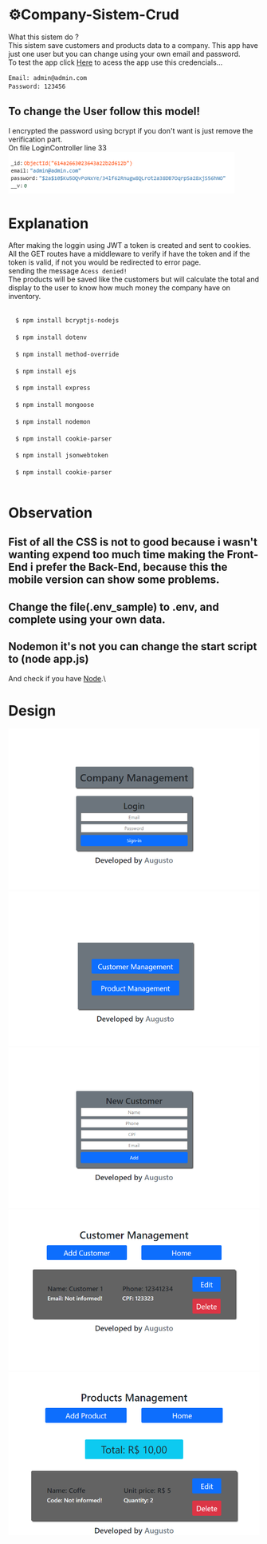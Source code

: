 # ⚙️Company-Sistem-Crud
What this sistem do ?\
This sistem save customers and products data to a company. This app have just one user but you can change using your own email and password.\
To test the app click [Here](https://company-sistem.herokuapp.com) to acess the app use this credencials...
```bash
Email: admin@admin.com
Password: 123456
```
To change the User follow this model!
-
I encrypted the password using bcrypt if you don't want is just remove the verification part.\
On file LoginController line 33\
![5Image](design/design6.png)

# Explanation

After making the loggin using JWT a token is created and sent to cookies.\
All the GET routes have a middleware to verify if have the token and if the token is valid, if not you would be redirected to error page.\
sending the message `Acess denied!`\
The products will be saved like the customers but will calculate the total and display to the user to know how much money the company have on inventory.

```bash
  
  $ npm install bcryptjs-nodejs
  
  $ npm install dotenv

  $ npm install method-override
  
  $ npm install ejs
  
  $ npm install express
 
  $ npm install mongoose

  $ npm install nodemon

  $ npm install cookie-parser 
  
  $ npm install jsonwebtoken
  
  $ npm install cookie-parser
  
```

# Observation
  Fist of all the CSS is not to good because i wasn't wanting expend too much time making the Front-End i prefer the Back-End,
  because this the mobile version can show some problems.
  -
  Change the file(.env_sample) to .env, and complete using your own data.
  -
  Nodemon it's not you can change the start script to (node app.js)
  -
  And check if you have [Node](https://nodejs.org/en/).\
  

# Design
![1Image](design/design1.png)
![2Image](design/design2.png)
![3Image](design/design3.png)
![4Image](design/design4.png)
![5Image](design/design5.png)
